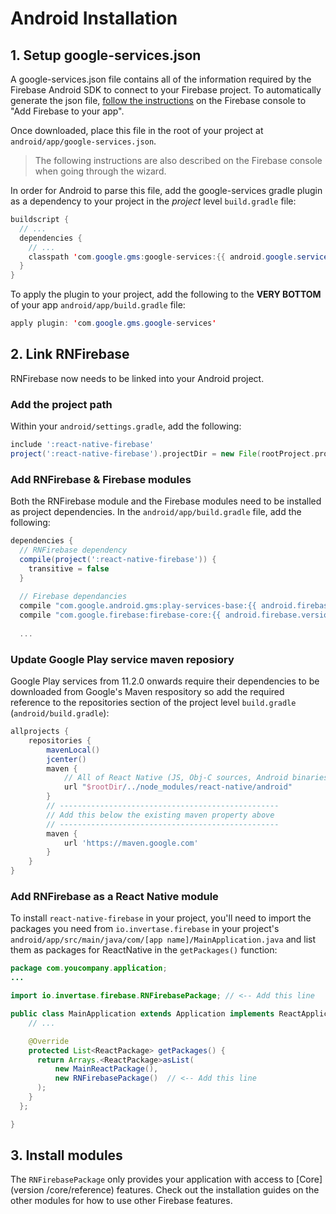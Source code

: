 # Android Installation

## 1. Setup google-services.json

A google-services.json file contains all of the information required by the Firebase Android SDK to connect to your Firebase project. To automatically generate the json file, [follow the instructions](https://firebase.google.com/docs/android/setup#add_firebase_to_your_app) on the Firebase console to "Add Firebase to your app".

Once downloaded, place this file in the root of your project at `android/app/google-services.json`.

> The following instructions are also described on the Firebase console when going through the wizard.

In order for Android to parse this file, add the google-services gradle plugin as a dependency to your project in the *project* level `build.gradle` file:

```java
buildscript {
  // ...
  dependencies {
    // ...
    classpath 'com.google.gms:google-services:{{ android.google.services }}'
  }
}
```

To apply the plugin to your project, add the following to the **VERY BOTTOM** of your app `android/app/build.gradle` file:

```java
apply plugin: 'com.google.gms.google-services'
```

## 2. Link RNFirebase

RNFirebase now needs to be linked into your Android project.

### Add the project path

Within your `android/settings.gradle`, add the following:

```groovy
include ':react-native-firebase'
project(':react-native-firebase').projectDir = new File(rootProject.projectDir, '../node_modules/react-native-firebase/android')
```

### Add RNFirebase & Firebase modules

Both the RNFirebase module and the Firebase modules need to be installed as project dependencies. In the `android/app/build.gradle` file, add the following:

```groovy
dependencies {
  // RNFirebase dependency
  compile(project(':react-native-firebase')) {
    transitive = false
  }
  
  // Firebase dependancies
  compile "com.google.android.gms:play-services-base:{{ android.firebase.version }}"
  compile "com.google.firebase:firebase-core:{{ android.firebase.version }}"
  
  ...
```

### Update Google Play service maven reposiory

Google Play services from 11.2.0 onwards require their dependencies to be downloaded from Google's Maven respository so add the required reference to the repositories section of the project level `build.gradle` (`android/build.gradle`):

```groovy
allprojects {
    repositories {
        mavenLocal()
        jcenter()
        maven {
            // All of React Native (JS, Obj-C sources, Android binaries) is installed from npm
            url "$rootDir/../node_modules/react-native/android"
        }
        // -------------------------------------------------
        // Add this below the existing maven property above
        // -------------------------------------------------
        maven {
            url 'https://maven.google.com'
        }
    }
}
```

### Add RNFirebase as a React Native module

To install `react-native-firebase` in your project, you'll need to import the packages you need from `io.invertase.firebase` in your project's `android/app/src/main/java/com/[app name]/MainApplication.java` and list them as packages for ReactNative in the `getPackages()` function:

```java
package com.youcompany.application;
...

import io.invertase.firebase.RNFirebasePackage; // <-- Add this line

public class MainApplication extends Application implements ReactApplication {
    // ...

    @Override
    protected List<ReactPackage> getPackages() {
      return Arrays.<ReactPackage>asList(
          new MainReactPackage(),
          new RNFirebasePackage()  // <-- Add this line
      );
    }
  };

}
```

## 3. Install modules

The `RNFirebasePackage` only provides your application with access to [Core](version /core/reference) features. Check out the installation guides on the other modules for how to use other Firebase features.
